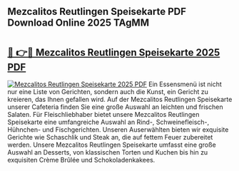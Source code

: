 ## Mezcalitos Reutlingen Speisekarte PDF Download Online 2025 TAgMM

# <h2><a href="http://gccll4.nevu.top/?p=Mezcalitos+Reutlingen+Speisekarte">🔗 👉🔴 Mezcalitos Reutlingen Speisekarte 2025 PDF</a></h2>

[![Mezcalitos Reutlingen Speisekarte 2025 PDF](https://i.imgur.com/dBaPXMq.png)](http://gccll4.nevu.top/?p=Mezcalitos+Reutlingen+Speisekarte)
Ein Essensmenü ist nicht nur eine Liste von Gerichten, sondern auch die Kunst, ein Gericht zu kreieren, das Ihnen gefallen wird. Auf der Mezcalitos Reutlingen Speisekarte unserer Cafeteria finden Sie eine große Auswahl an leichten und frischen Salaten. Für Fleischliebhaber bietet unsere Mezcalitos Reutlingen Speisekarte eine umfangreiche Auswahl an Rind-, Schweinefleisch-, Hühnchen- und Fischgerichten. Unseren Auserwählten bieten wir exquisite Gerichte wie Schaschlik und Steak an, die auf fettem Feuer zubereitet werden. Unsere Mezcalitos Reutlingen Speisekarte umfasst eine große Auswahl an Desserts, von klassischen Torten und Kuchen bis hin zu exquisiten Crème Brûlée und Schokoladenkakees.
